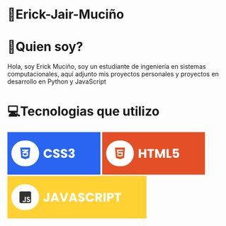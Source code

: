 # 👾Erick-Jair-Muciño

# 👻Quien soy?
Hola, soy Erick Muciño, soy un estudiante de ingeniería en sistemas computacionales, aquí adjunto mis proyectos personales y proyectos en desarrollo en Python y JavaScript

# 💻Tecnologias que utilizo 
![Logo del proyecto](assets/css.svg) ![Logo del proyecto](assets/html.svg) ![Logo del proyecto](assets/javascript.svg)

